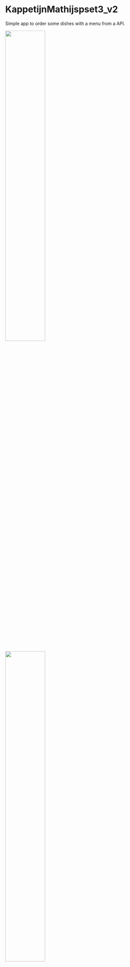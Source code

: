 # KappetijnMathijspset3_v2
Simple app to order some dishes with a menu from a API.


<img src="https://raw.githubusercontent.com/hellvox/KappetijnMathijspset3_v2/master/doc/Screenshot_1510829017.png" width="50%">
<img src="https://raw.githubusercontent.com/hellvox/KappetijnMathijspset3_v2/master/doc/Screenshot_1510829021.png" width="50%">
<img src="https://raw.githubusercontent.com/hellvox/KappetijnMathijspset3_v2/master/doc/Screenshot_1510223598.png" width="50%">
<img src="https://raw.githubusercontent.com/hellvox/KappetijnMathijspset3_v2/master/doc/Screenshot_1510830424.png" width="50%">
<img src="https://raw.githubusercontent.com/hellvox/KappetijnMathijspset3_v2/master/doc/Screenshot_1510829037.png" width="50%">
